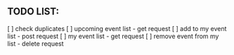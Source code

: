 ## TODO LIST:

[ ] check duplicates
[ ] upcoming event list - get request
[ ] add to my event list - post request
[ ] my event list - get request
[ ] remove event from my list - delete request
